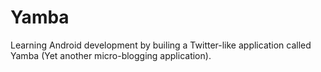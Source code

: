 Yamba
=============

Learning Android development by builing a Twitter-like application called Yamba (Yet another micro-blogging application).
